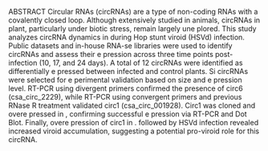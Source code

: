 ABSTRACT
Circular RNAs (circRNAs) are a type of non-coding RNAs with a covalently closed loop. Although extensively studied in animals, circRNAs in plant, particularly under biotic stress, remain largely une plored. This study analyzes circRNA dynamics in during Hop stunt viroid (HSVd) infection. Public datasets and in-house RNA-se libraries were used to identify circRNAs and assess their e pression across three time points post-infection (10, 17, and 24 days). A total of 12 circRNAs were identified as differentially e pressed between infected and control plants. Si circRNAs were selected for e perimental validation based on size and e pression level. RT-PCR using divergent primers confirmed the presence of circ6 (csa_circ_2229), while RT-PCR using convergent primers and previous RNase R treatment validated circ1 (csa_circ_001928). Circ1 was cloned and overe pressed in , confirming successful e pression via RT-PCR and Dot Blot. Finally, overe pression of circ1 in . followed by HSVd infection revealed increased viroid accumulation, suggesting a potential pro-viroid role for this circRNA.
